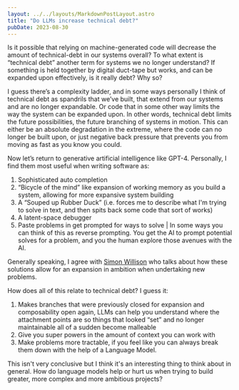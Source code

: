 ```yaml
---
layout: ../../layouts/MarkdownPostLayout.astro
title: "Do LLMs increase technical debt?"
pubDate: 2023-08-30
---
```

Is it possible that relying on machine-generated code will decrease the amount of technical-debt in our systems overall? To what extent is “technical debt” another term for systems we no longer understand? If something is held together by digital duct-tape but works, and can be expanded upon effectively, is it really debt? Why so? 

I guess there’s a complexity ladder, and in some ways personally I think of technical debt as spandrils that we’ve built, that extend from our systems and are no longer expandable. Or code that in some other way limits the way the system can be expanded upon. In other words, technical debt limits the future possibilities, the future branching of systems in motion. This can either be an absolute degradation in the extreme, where the code can no longer be built upon, or just negative back pressure that prevents you from moving as fast as you know you could.

Now let’s return to generative artificial intelligence like GPT-4. Personally, I find them most useful when writing software as:

1. Sophisticated auto completion 
2. “Bicycle of the mind” like expansion of working memory as you build a system, allowing for more expansive system building
3. A “Souped up Rubber Duck” (i.e. forces me to describe what I'm
   trying to solve in text, and then spits back some code that sort of works)
4. A latent-space debugger
5. Paste problems in get prompted for ways to solve
   | In some ways you can think of this as reverse prompting. You get the AI to prompt potential solves for a problem,  and you the human explore those avenues with the AI. 

Generally speaking, I agree with [Simon Willison](https://simonwillison.net/2023/Aug/27/wordcamp-llms/) who talks about how these solutions allow for an expansion in ambition when undertaking new problems. 

How does all of this relate to technical debt? I guess it:

1. Makes branches that were previously closed for expansion and composability open again, LLMs can help you understand where the attachment points are so things that looked “set” and no longer maintainable all of a sudden become malleable
2. Give you super powers in the amount of context you can work with
3. Make problems more tractable, if you feel like you can always break them down with the help of a Language Model.

This isn't very conclusive but I think it's an interesting thing to think about in general. How do language models help or hurt us when trying to build greater, more complex and more ambitious projects?
